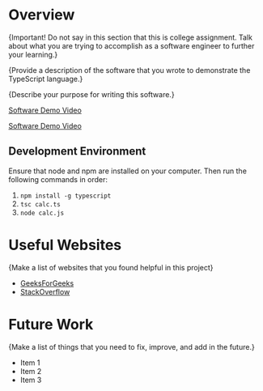 # Overview

{Important! Do not say in this section that this is college assignment. Talk about what you are trying to accomplish as a software engineer to further your learning.}

{Provide a description of the software that you wrote to demonstrate the TypeScript language.}

{Describe your purpose for writing this software.}

[Software Demo Video]()


[Software Demo Video](http://youtube.link.goes.here)

## Development Environment

Ensure that node and npm are installed on your computer.
Then run the following commands in order:

1. `npm install -g typescript`
2. `tsc calc.ts`
3. `node calc.js`

# Useful Websites

{Make a list of websites that you found helpful in this project}

- [GeeksForGeeks](https://www.geeksforgeeks.org/hello-world-in-typescript-language/)
- [StackOverflow](https://stackoverflow.com/questions/70006008/are-there-any-engines-to-execute-typescript-code-directly)

# Future Work

{Make a list of things that you need to fix, improve, and add in the future.}

- Item 1
- Item 2
- Item 3
